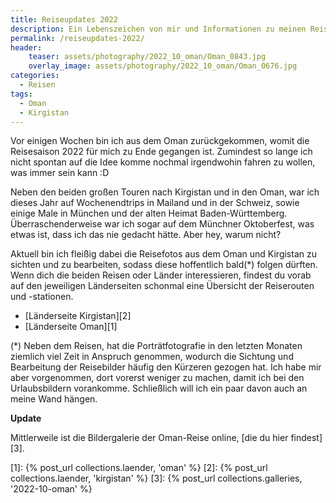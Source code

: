 ```yaml
---
title: Reiseupdates 2022
description: Ein Lebenszeichen von mir und Informationen zu meinen Reisen in 2022.
permalink: /reiseupdates-2022/
header:
    teaser: assets/photography/2022_10_oman/Oman_0843.jpg
    overlay_image: assets/photography/2022_10_oman/Oman_0676.jpg
categories:
  - Reisen
tags:
  - Oman
  - Kirgistan
---
```


Vor einigen Wochen bin ich aus dem Oman zurückgekommen, womit die Reisesaison 2022 für mich zu Ende gegangen ist. 
Zumindest so lange ich nicht spontan auf die Idee komme nochmal irgendwohin fahren zu wollen, was immer sein kann :D

Neben den beiden großen Touren nach Kirgistan und in den Oman, war ich dieses Jahr auf Wochenendtrips in Mailand und in der Schweiz, 
sowie einige Male in München und der alten Heimat Baden-Württemberg. 
Überraschenderweise war ich sogar auf dem Münchner Oktoberfest, was etwas ist, dass ich das nie gedacht hätte. 
Aber hey, warum nicht?

Aktuell bin ich fleißig dabei die Reisefotos aus dem Oman und Kirgistan zu sichten und zu bearbeiten, sodass diese hoffentlich bald(*) folgen dürften. 
Wenn dich die beiden Reisen oder Länder interessieren, findest du vorab auf den jeweiligen Länderseiten schonmal eine Übersicht der Reiserouten und -stationen.

* [Länderseite Kirgistan][2]
* [Länderseite Oman][1]

(*) Neben dem Reisen, hat die Porträtfotografie in den letzten Monaten ziemlich viel Zeit in Anspruch genommen, 
wodurch die Sichtung und Bearbeitung der Reisebilder häufig den Kürzeren gezogen hat. 
Ich habe mir aber vorgenommen, dort vorerst weniger zu machen, damit ich bei den Urlaubsbildern vorankomme. 
Schließlich will ich ein paar davon auch an meine Wand hängen.

**Update**

Mittlerweile ist die Bildergalerie der Oman-Reise online, [die du hier findest][3].


[1]: {% post_url collections.laender, 'oman' %}
[2]: {% post_url collections.laender, 'kirgistan' %}
[3]: {% post_url collections.galleries, '2022-10-oman' %}